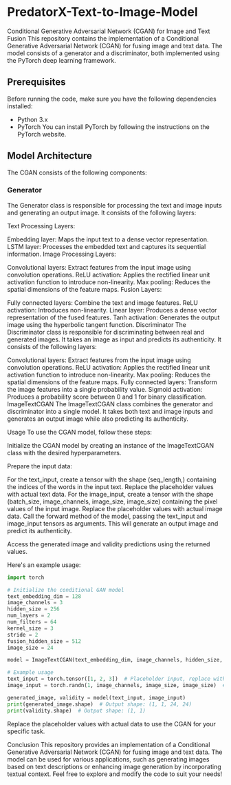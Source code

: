 # PredatorX-Text-to-Image-Model

Conditional Generative Adversarial Network (CGAN) for Image and Text Fusion
This repository contains the implementation of a Conditional Generative Adversarial Network (CGAN) for fusing image and text data. The model consists of a generator and a discriminator, both implemented using the PyTorch deep learning framework.

## Prerequisites
Before running the code, make sure you have the following dependencies installed:

- Python 3.x
- PyTorch
You can install PyTorch by following the instructions on the PyTorch website.

## Model Architecture
The CGAN consists of the following components:

### Generator
The Generator class is responsible for processing the text and image inputs and generating an output image. It consists of the following layers:

Text Processing Layers:

Embedding layer: Maps the input text to a dense vector representation.
LSTM layer: Processes the embedded text and captures its sequential information.
Image Processing Layers:

Convolutional layers: Extract features from the input image using convolution operations.
ReLU activation: Applies the rectified linear unit activation function to introduce non-linearity.
Max pooling: Reduces the spatial dimensions of the feature maps.
Fusion Layers:

Fully connected layers: Combine the text and image features.
ReLU activation: Introduces non-linearity.
Linear layer: Produces a dense vector representation of the fused features.
Tanh activation: Generates the output image using the hyperbolic tangent function.
Discriminator
The Discriminator class is responsible for discriminating between real and generated images. It takes an image as input and predicts its authenticity. It consists of the following layers:

Convolutional layers: Extract features from the input image using convolution operations.
ReLU activation: Applies the rectified linear unit activation function to introduce non-linearity.
Max pooling: Reduces the spatial dimensions of the feature maps.
Fully connected layers: Transform the image features into a single probability value.
Sigmoid activation: Produces a probability score between 0 and 1 for binary classification.
ImageTextCGAN
The ImageTextCGAN class combines the generator and discriminator into a single model. It takes both text and image inputs and generates an output image while also predicting its authenticity.

Usage
To use the CGAN model, follow these steps:

Initialize the CGAN model by creating an instance of the ImageTextCGAN class with the desired hyperparameters.

Prepare the input data:

For the text_input, create a tensor with the shape (seq_length,) containing the indices of the words in the input text. Replace the placeholder values with actual text data.
For the image_input, create a tensor with the shape (batch_size, image_channels, image_size, image_size) containing the pixel values of the input image. Replace the placeholder values with actual image data.
Call the forward method of the model, passing the text_input and image_input tensors as arguments. This will generate an output image and predict its authenticity.

Access the generated image and validity predictions using the returned values.

Here's an example usage:
```python
import torch

# Initialize the conditional GAN model
text_embedding_dim = 128
image_channels = 3
hidden_size = 256
num_layers = 2
num_filters = 64
kernel_size = 3
stride = 2
fusion_hidden_size = 512
image_size = 24

model = ImageTextCGAN(text_embedding_dim, image_channels, hidden_size, num_layers, num_filters, kernel_size, stride, fusion_hidden_size, image_size)

# Example usage
text_input = torch.tensor([1, 2, 3])  # Placeholder input, replace with actual text data
image_input = torch.randn(1, image_channels, image_size, image_size)  # Placeholder input, replace with actual image data

generated_image, validity = model(text_input, image_input)
print(generated_image.shape)  # Output shape: (1, 1, 24, 24)
print(validity.shape)  # Output shape: (1, 1)
```

Replace the placeholder values with actual data to use the CGAN for your specific task.

Conclusion
This repository provides an implementation of a Conditional Generative Adversarial Network (CGAN) for fusing image and text data. The model can be used for various applications, such as generating images based on text descriptions or enhancing image generation by incorporating textual context. Feel free to explore and modify the code to suit your needs!

